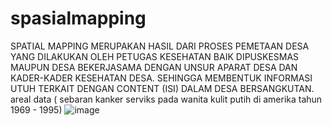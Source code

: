 # spasialmapping
SPATIAL MAPPING MERUPAKAN HASIL DARI PROSES PEMETAAN DESA YANG DILAKUKAN OLEH PETUGAS KESEHATAN BAIK DIPUSKESMAS MAUPUN DESA BEKERJASAMA DENGAN UNSUR APARAT DESA DAN KADER-KADER KESEHATAN DESA. SEHINGGA MEMBENTUK INFORMASI UTUH TERKAIT DENGAN CONTENT (ISI) DALAM DESA BERSANGKUTAN.
areal data ( sebaran kanker serviks pada wanita kulit putih di amerika tahun 1969 - 1995)
![image](https://user-images.githubusercontent.com/116244436/196881112-a2d3f04c-aa82-4dd0-a809-1217abeb41fe.png)
